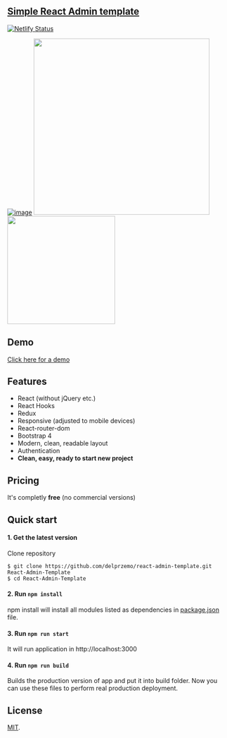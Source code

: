 ## [Simple React Admin template](https://react-admin-template.netlify.com/) 
[![Netlify Status](https://api.netlify.com/api/v1/badges/b9dc8cf2-fb7a-4def-824e-42a370a36df5/deploy-status)](https://app.netlify.com/sites/react-admin-template/deploys)

[![image](https://i.imgur.com/6T37H6V.jpg)](https://react-admin-template.netlify.com/)
<img src="https://i.imgur.com/q607C0f.jpg." data-canonical-src="https://i.imgur.com/q607C0f.jpg" width="400" />
<img src="https://i.imgur.com/a2NUwFX.jpg." data-canonical-src="https://i.imgur.com/q607C0f.jpg" width="245" />

## Demo
[Click here for a demo](https://react-admin-template.netlify.com/) 

## Features
- React (without jQuery etc.)
- React Hooks
- Redux
- Responsive (adjusted to mobile devices)
- React-router-dom
- Bootstrap 4
- Modern, clean, readable layout
- Authentication
- **Clean, easy, ready to start new project**

## Pricing
It's completly **free** (no commercial versions)

## Quick start

#### 1. Get the latest version

Clone repository

```shell
$ git clone https://github.com/delprzemo/react-admin-template.git React-Admin-Template
$ cd React-Admin-Template
```

#### 2. Run `npm install`

npm install will install all modules listed as dependencies in [package.json](package.json) file.

#### 3. Run `npm run start`

It will run application in http://localhost:3000


#### 4. Run `npm run build`

Builds the production version of app and put it into build folder. Now you can use these files to perform real production deployment. 

## License

[MIT](https://github.com/flatlogic/react-material-dashboard/blob/master/LICENSE.txt).
